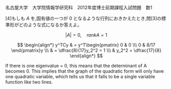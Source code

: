 名古屋大学　大学院情報学研究科　2012年度博士前期課程入試問題　数1

\[4]もしも $A$ を,固有値の一つが $0$ となるような行列におきかえたとき,問\[3]の標準形がどのような式になるか答えよ。

$$
    |A| = 0, \quad rank A = 1
$$

$$
    \begin{align*}
    y^TCy & = y^T\begin{pmatrix} 0 & 0 \\\ 0 & 8/17 \end{pmatrix}y \\\
    & = \dfrac{8}{17}y_2^2 = 1 \\\
    & y_2^2 = \dfrac{17}{8}
    \end{align*}
$$

If there is one eigenvalue = 0, this means that the determinant of A becomes 0. This implies that the graph of the quadratic form will only have one quadratic variable, which tells us that it falls to be a single variable function like two lines.
